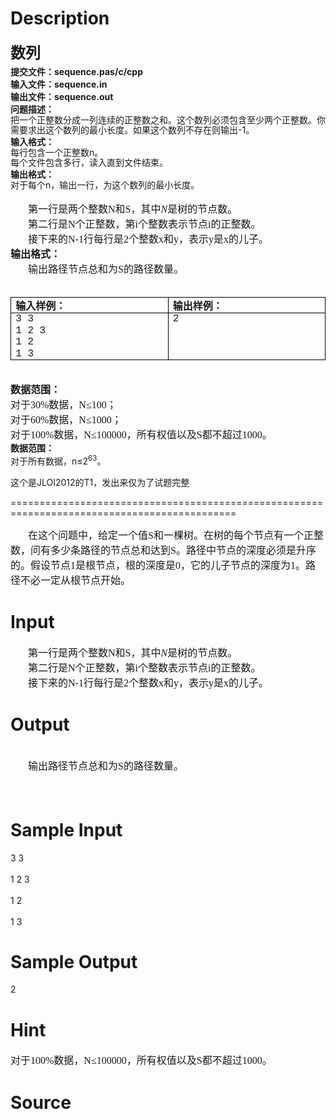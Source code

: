 
# Description

<div class="content"><div style="margin: 12pt 0cm 3pt"><strong><font size="5">数列</font></strong></div>
<div><strong>提交文件：sequence.pas/c/cpp</strong></div>
<div><b>输入文件：</b><b>sequence.in</b></div>
<div><b>输出文件：</b><b>sequence.out</b></div>
<div><b>问题描述：</b></div>
<div><span style="font-size: 10.5pt; line-height: 115%">把一个正整数分成一列连续的正整数之和。这个数列必须包含至少两个正整数。你需要求出这个数列的最小长度。如果这个数列不存在则输出</span><span style="font-size: 10.5pt; line-height: 115%">-1</span><span style="font-size: 10.5pt; line-height: 115%">。</span></div>
<div><b>输入格式：</b></div>
<div><span style="font-size: 10.5pt; line-height: 115%">每行包含一个正整数</span><span style="font-size: 10.5pt; line-height: 115%">n</span><span style="font-size: 10.5pt; line-height: 115%">。</span></div>
<div><span style="font-size: 10.5pt; line-height: 115%">每个文件包含多行，读入直到文件结束。</span></div>
<div><b>输出格式：</b></div>
<div><span style="font-size: 10.5pt; line-height: 115%">对于每个</span><span style="font-size: 10.5pt; line-height: 115%">n</span><span style="font-size: 10.5pt; line-height: 115%">，输出一行，为这个数列的最小长度。</span></div>
<div> </div>
<p class="MsoNormal" align="left" style="margin: 0cm 0cm 0pt; text-align: left"><font size="3"><span lang="EN-US"><span style="mso-tab-count: 1"><font face="Times New Roman">       </font></span></span><span style="font-family: 宋体; mso-ascii-font-family: &#39;Times New Roman&#39;; mso-hansi-font-family: &#39;Times New Roman&#39;">第一行是两个整数</span><span lang="EN-US"><font face="Times New Roman">N</font></span><span style="font-family: 宋体; mso-ascii-font-family: &#39;Times New Roman&#39;; mso-hansi-font-family: &#39;Times New Roman&#39;">和</span><span lang="EN-US"><font face="Times New Roman">S</font></span><span style="font-family: 宋体; mso-ascii-font-family: &#39;Times New Roman&#39;; mso-hansi-font-family: &#39;Times New Roman&#39;">，其中</span><i style="mso-bidi-font-style: normal"><span lang="EN-US"><font face="Times New Roman">N</font></span></i><span style="font-family: 宋体; mso-ascii-font-family: &#39;Times New Roman&#39;; mso-hansi-font-family: &#39;Times New Roman&#39;">是树的节点数。</span></font></p>
<p class="MsoNormal" align="left" style="margin: 0cm 0cm 0pt; text-align: left"><font size="3"><span lang="EN-US"><span style="mso-tab-count: 1"><font face="Times New Roman">       </font></span></span><span style="font-family: 宋体; mso-ascii-font-family: &#39;Times New Roman&#39;; mso-hansi-font-family: &#39;Times New Roman&#39;">第二行是</span><span lang="EN-US"><font face="Times New Roman">N</font></span><span style="font-family: 宋体; mso-ascii-font-family: &#39;Times New Roman&#39;; mso-hansi-font-family: &#39;Times New Roman&#39;">个正整数，第</span><span lang="EN-US"><font face="Times New Roman">i</font></span><span style="font-family: 宋体; mso-ascii-font-family: &#39;Times New Roman&#39;; mso-hansi-font-family: &#39;Times New Roman&#39;">个整数表示节点</span><span lang="EN-US"><font face="Times New Roman">i</font></span><span style="font-family: 宋体; mso-ascii-font-family: &#39;Times New Roman&#39;; mso-hansi-font-family: &#39;Times New Roman&#39;">的正整数。</span></font></p>
<p class="MsoNormal" align="left" style="margin: 0cm 0cm 0pt; text-align: left"><font size="3"><span lang="EN-US"><span style="mso-tab-count: 1"><font face="Times New Roman">       </font></span></span><span style="font-family: 宋体; mso-ascii-font-family: &#39;Times New Roman&#39;; mso-hansi-font-family: &#39;Times New Roman&#39;">接下来的</span><span lang="EN-US"><font face="Times New Roman">N-1</font></span><span style="font-family: 宋体; mso-ascii-font-family: &#39;Times New Roman&#39;; mso-hansi-font-family: &#39;Times New Roman&#39;">行每行是</span><span lang="EN-US"><font face="Times New Roman">2</font></span><span style="font-family: 宋体; mso-ascii-font-family: &#39;Times New Roman&#39;; mso-hansi-font-family: &#39;Times New Roman&#39;">个整数</span><span lang="EN-US"><font face="Times New Roman">x</font></span><span style="font-family: 宋体; mso-ascii-font-family: &#39;Times New Roman&#39;; mso-hansi-font-family: &#39;Times New Roman&#39;">和</span><span lang="EN-US"><font face="Times New Roman">y</font></span><span style="font-family: 宋体; mso-ascii-font-family: &#39;Times New Roman&#39;; mso-hansi-font-family: &#39;Times New Roman&#39;">，表示</span><span lang="EN-US"><font face="Times New Roman">y</font></span><span style="font-family: 宋体; mso-ascii-font-family: &#39;Times New Roman&#39;; mso-hansi-font-family: &#39;Times New Roman&#39;">是</span><span lang="EN-US"><font face="Times New Roman">x</font></span><span style="font-family: 宋体; mso-ascii-font-family: &#39;Times New Roman&#39;; mso-hansi-font-family: &#39;Times New Roman&#39;">的儿子。</span></font></p>
<p class="MsoNormal" style="margin: 0cm 0cm 0pt; mso-margin-top-alt: auto; mso-margin-bottom-alt: auto"><b style="mso-bidi-font-weight: normal"><font size="3"><span style="font-family: 宋体; mso-ascii-font-family: &#39;Times New Roman&#39;; mso-hansi-font-family: &#39;Times New Roman&#39;">输出格式：</span><span lang="EN-US"><o:p></o:p></span></font></b></p>
<p class="MsoNormal" align="left" style="margin: 0cm 0cm 0pt; text-align: left"><font size="3"><span lang="EN-US"><span style="mso-tab-count: 1"><font face="Times New Roman">       </font></span></span><span style="font-family: 宋体; mso-ascii-font-family: &#39;Times New Roman&#39;; mso-hansi-font-family: &#39;Times New Roman&#39;">输出路径节点总和为</span><span lang="EN-US"><font face="Times New Roman">S</font></span><span style="font-family: 宋体; mso-ascii-font-family: &#39;Times New Roman&#39;; mso-hansi-font-family: &#39;Times New Roman&#39;">的路径数量。</span></font></p>
<p class="MsoNormal" align="left" style="margin: 0cm 0cm 0pt; text-align: left"><span lang="EN-US"><o:p><font face="Times New Roman" size="3"> </font></o:p></span></p>
<p>
<table class="MsoNormalTable" cellspacing="0" cellpadding="0" border="1" style="border-right: medium none; border-top: medium none; border-left: medium none; border-bottom: medium none; border-collapse: collapse; mso-table-layout-alt: fixed; mso-border-alt: solid black .5pt; mso-padding-alt: 0cm 5.4pt 0cm 5.4pt; mso-border-insideh: .5pt solid black; mso-border-insidev: .5pt solid black">
    <tbody>
        <tr>
            <td valign="top" width="284" style="border-right: black 1pt solid; padding-right: 5.4pt; border-top: black 1pt solid; padding-left: 5.4pt; padding-bottom: 0cm; border-left: black 1pt solid; width: 213.05pt; padding-top: 0cm; border-bottom: black 1pt solid; background-color: transparent; mso-border-alt: solid black .5pt">
            <p class="MsoNormal" style="margin: 0cm 0cm 0pt; mso-margin-top-alt: auto; mso-margin-bottom-alt: auto"><b style="mso-bidi-font-weight: normal"><font size="3"><span style="font-family: 宋体; mso-ascii-font-family: &#39;Times New Roman&#39;; mso-hansi-font-family: &#39;Times New Roman&#39;">输入样例：</span><span lang="EN-US"><o:p></o:p></span></font></b></p>
            </td>
            <td valign="top" width="284" style="border-right: black 1pt solid; padding-right: 5.4pt; border-top: black 1pt solid; padding-left: 5.4pt; padding-bottom: 0cm; border-left: #ece9d8; width: 213.05pt; padding-top: 0cm; border-bottom: black 1pt solid; background-color: transparent; mso-border-alt: solid black .5pt; mso-border-left-alt: solid black .5pt">
            <p class="MsoNormal" style="margin: 0cm 0cm 0pt; mso-margin-top-alt: auto; mso-margin-bottom-alt: auto"><b style="mso-bidi-font-weight: normal"><font size="3"><span style="font-family: 宋体; mso-ascii-font-family: &#39;Times New Roman&#39;; mso-hansi-font-family: &#39;Times New Roman&#39;">输出样例：</span><span lang="EN-US"><o:p></o:p></span></font></b></p>
            </td>
        </tr>
        <tr style="mso-yfti-lastrow: yes">
            <td valign="top" width="284" style="border-right: black 1pt solid; padding-right: 5.4pt; border-top: #ece9d8; padding-left: 5.4pt; padding-bottom: 0cm; border-left: black 1pt solid; width: 213.05pt; padding-top: 0cm; border-bottom: black 1pt solid; background-color: transparent; mso-border-alt: solid black .5pt; mso-border-top-alt: solid black .5pt">
            <p class="a" style="margin: 0cm 0cm 0pt"><span lang="EN-US" style="line-height: 115%; mso-bidi-font-size: 12.0pt"><font size="3"><font face="Courier New">3 3<o:p></o:p></font></font></span></p>
            <p class="a" style="margin: 0cm 0cm 0pt"><span lang="EN-US" style="line-height: 115%; mso-bidi-font-size: 12.0pt"><font size="3"><font face="Courier New">1 2 3<o:p></o:p></font></font></span></p>
            <p class="a" style="margin: 0cm 0cm 0pt"><span lang="EN-US" style="line-height: 115%; mso-bidi-font-size: 12.0pt"><font size="3"><font face="Courier New">1 2<o:p></o:p></font></font></span></p>
            <p class="a" style="margin: 0cm 0cm 0pt"><span lang="EN-US" style="line-height: 115%; mso-bidi-font-size: 12.0pt"><font size="3"><font face="Courier New">1 3<o:p></o:p></font></font></span></p>
            </td>
            <td valign="top" width="284" style="border-right: black 1pt solid; padding-right: 5.4pt; border-top: #ece9d8; padding-left: 5.4pt; padding-bottom: 0cm; border-left: #ece9d8; width: 213.05pt; padding-top: 0cm; border-bottom: black 1pt solid; background-color: transparent; mso-border-alt: solid black .5pt; mso-border-left-alt: solid black .5pt; mso-border-top-alt: solid black .5pt">
            <p class="MsoNormal" style="margin: 0cm 0cm 0pt"><span lang="EN-US" style="font-size: 12pt; font-family: &#39;Courier New&#39;">2</span><b style="mso-bidi-font-weight: normal"><span lang="EN-US" style="font-size: 12pt"><o:p></o:p></span></b></p>
            </td>
        </tr>
    </tbody>
</table>
</p>
<p class="MsoNormal" style="margin: 0cm 0cm 0pt"><span lang="EN-US"><o:p><font face="Times New Roman" size="3"> </font></o:p></span></p>
<p class="MsoNormal" style="margin: 0cm 0cm 0pt; layout-grid-mode: char; mso-margin-top-alt: auto; mso-margin-bottom-alt: auto"><font size="3"><b style="mso-bidi-font-weight: normal"><span style="font-family: 宋体; mso-ascii-font-family: &#39;Courier New&#39;; mso-hansi-font-family: &#39;Courier New&#39;; mso-bidi-font-size: 10.5pt">数据范围：</span></b><b style="mso-bidi-font-weight: normal"><span lang="EN-US" style="font-family: &#39;Courier New&#39;; mso-bidi-font-size: 10.5pt; mso-bidi-font-family: &#39;Times New Roman&#39;"><o:p></o:p></span></b></font></p>
<p class="MsoNormal" style="margin: 0cm 0cm 0pt"><font size="3"><span style="font-family: 宋体; mso-ascii-font-family: &#39;Times New Roman&#39;; mso-hansi-font-family: &#39;Times New Roman&#39;">对于</span><span lang="EN-US"><font face="Times New Roman">30%</font></span><span style="font-family: 宋体; mso-ascii-font-family: &#39;Times New Roman&#39;; mso-hansi-font-family: &#39;Times New Roman&#39;">数据，</span><font face="Times New Roman"><span lang="EN-US">N</span><span lang="EN-US" style="mso-bidi-font-size: 10.5pt">≤100</span></font><span style="font-family: 宋体; mso-ascii-font-family: &#39;Times New Roman&#39;; mso-hansi-font-family: &#39;Times New Roman&#39;; mso-bidi-font-size: 10.5pt">；</span><b style="mso-bidi-font-weight: normal"><span lang="EN-US"><o:p></o:p></span></b></font></p>
<p class="MsoNormal" style="margin: 0cm 0cm 0pt"><font size="3"><span style="font-family: 宋体; mso-ascii-font-family: &#39;Times New Roman&#39;; mso-hansi-font-family: &#39;Times New Roman&#39;">对于</span><span lang="EN-US"><font face="Times New Roman">60%</font></span><span style="font-family: 宋体; mso-ascii-font-family: &#39;Times New Roman&#39;; mso-hansi-font-family: &#39;Times New Roman&#39;">数据，</span><font face="Times New Roman"><span lang="EN-US">N</span><span lang="EN-US" style="mso-bidi-font-size: 10.5pt">≤1000</span></font><span style="font-family: 宋体; mso-ascii-font-family: &#39;Times New Roman&#39;; mso-hansi-font-family: &#39;Times New Roman&#39;; mso-bidi-font-size: 10.5pt">；</span><b style="mso-bidi-font-weight: normal"><span lang="EN-US"><o:p></o:p></span></b></font></p>
<p class="MsoNormal" style="margin: 0cm 0cm 0pt"><font size="3"><span style="font-family: 宋体; mso-ascii-font-family: &#39;Times New Roman&#39;; mso-hansi-font-family: &#39;Times New Roman&#39;">对于</span><span lang="EN-US"><font face="Times New Roman">100%</font></span><span style="font-family: 宋体; mso-ascii-font-family: &#39;Times New Roman&#39;; mso-hansi-font-family: &#39;Times New Roman&#39;">数据，</span><font face="Times New Roman"><span lang="EN-US">N</span><span lang="EN-US" style="mso-bidi-font-size: 10.5pt">≤100000</span></font><span style="font-family: 宋体; mso-ascii-font-family: &#39;Times New Roman&#39;; mso-hansi-font-family: &#39;Times New Roman&#39;; mso-bidi-font-size: 10.5pt">，所有权值以及</span><span lang="EN-US" style="mso-bidi-font-size: 10.5pt"><font face="Times New Roman">S</font></span><span style="font-family: 宋体; mso-ascii-font-family: &#39;Times New Roman&#39;; mso-hansi-font-family: &#39;Times New Roman&#39;; mso-bidi-font-size: 10.5pt">都不超过</span><span lang="EN-US" style="mso-bidi-font-size: 10.5pt"><font face="Times New Roman">1000</font></span><span style="font-family: 宋体; mso-ascii-font-family: &#39;Times New Roman&#39;; mso-hansi-font-family: &#39;Times New Roman&#39;; mso-bidi-font-size: 10.5pt">。</span></font></p>
<div style="layout-grid-mode: char"><b>数据范围：</b></div>
<div>对于所有数据，n≤2<sup>63</sup>。</div>
<p></p>
<p>这个是JLOI2012的T1，发出来仅为了试题完整</p>
<p>=============================================================================================</p>
<p class="MsoNormal" align="left" style="margin: 0cm 0cm 0pt; text-align: left"><font size="3"><span lang="EN-US"><span style="mso-tab-count: 1"><font face="Times New Roman">       </font></span></span><span style="font-family: 宋体; mso-ascii-font-family: &#39;Times New Roman&#39;; mso-hansi-font-family: &#39;Times New Roman&#39;">在这个问题中，给定一个值</span><span lang="EN-US"><font face="Times New Roman">S</font></span><span style="font-family: 宋体; mso-ascii-font-family: &#39;Times New Roman&#39;; mso-hansi-font-family: &#39;Times New Roman&#39;">和一棵树。在树的每个节点有一个正整数，问有多少条路径的节点总和达到</span><span lang="EN-US"><font face="Times New Roman">S</font></span><span style="font-family: 宋体; mso-ascii-font-family: &#39;Times New Roman&#39;; mso-hansi-font-family: &#39;Times New Roman&#39;">。路径中节点的深度必须是升序的。假设节点</span><span lang="EN-US"><font face="Times New Roman">1</font></span><span style="font-family: 宋体; mso-ascii-font-family: &#39;Times New Roman&#39;; mso-hansi-font-family: &#39;Times New Roman&#39;">是根节点，根的深度是</span><span lang="EN-US"><font face="Times New Roman">0</font></span><span style="font-family: 宋体; mso-ascii-font-family: &#39;Times New Roman&#39;; mso-hansi-font-family: &#39;Times New Roman&#39;">，它的儿子节点的深度为</span><span lang="EN-US"><font face="Times New Roman">1</font></span><span style="font-family: 宋体; mso-ascii-font-family: &#39;Times New Roman&#39;; mso-hansi-font-family: &#39;Times New Roman&#39;">。路径不必一定从根节点开始。</span></font></p>
<p></p></div>

# Input

<div class="content"><p class="MsoNormal" align="left" style="margin: 0cm 0cm 0pt; text-align: left"><font size="3"><span lang="EN-US"><span style="mso-tab-count: 1"><font face="Times New Roman">       </font></span></span><span style="font-family: 宋体; mso-ascii-font-family: &#39;Times New Roman&#39;; mso-hansi-font-family: &#39;Times New Roman&#39;">第一行是两个整数</span><span lang="EN-US"><font face="Times New Roman">N</font></span><span style="font-family: 宋体; mso-ascii-font-family: &#39;Times New Roman&#39;; mso-hansi-font-family: &#39;Times New Roman&#39;">和</span><span lang="EN-US"><font face="Times New Roman">S</font></span><span style="font-family: 宋体; mso-ascii-font-family: &#39;Times New Roman&#39;; mso-hansi-font-family: &#39;Times New Roman&#39;">，其中</span><i style="mso-bidi-font-style: normal"><span lang="EN-US"><font face="Times New Roman">N</font></span></i><span style="font-family: 宋体; mso-ascii-font-family: &#39;Times New Roman&#39;; mso-hansi-font-family: &#39;Times New Roman&#39;">是树的节点数。</span></font></p>
<p class="MsoNormal" align="left" style="margin: 0cm 0cm 0pt; text-align: left"><font size="3"><span lang="EN-US"><span style="mso-tab-count: 1"><font face="Times New Roman">       </font></span></span><span style="font-family: 宋体; mso-ascii-font-family: &#39;Times New Roman&#39;; mso-hansi-font-family: &#39;Times New Roman&#39;">第二行是</span><span lang="EN-US"><font face="Times New Roman">N</font></span><span style="font-family: 宋体; mso-ascii-font-family: &#39;Times New Roman&#39;; mso-hansi-font-family: &#39;Times New Roman&#39;">个正整数，第</span><span lang="EN-US"><font face="Times New Roman">i</font></span><span style="font-family: 宋体; mso-ascii-font-family: &#39;Times New Roman&#39;; mso-hansi-font-family: &#39;Times New Roman&#39;">个整数表示节点</span><span lang="EN-US"><font face="Times New Roman">i</font></span><span style="font-family: 宋体; mso-ascii-font-family: &#39;Times New Roman&#39;; mso-hansi-font-family: &#39;Times New Roman&#39;">的正整数。</span></font></p>
<p class="MsoNormal" align="left" style="margin: 0cm 0cm 0pt; text-align: left"><font size="3"><span lang="EN-US"><span style="mso-tab-count: 1"><font face="Times New Roman">       </font></span></span><span style="font-family: 宋体; mso-ascii-font-family: &#39;Times New Roman&#39;; mso-hansi-font-family: &#39;Times New Roman&#39;">接下来的</span><span lang="EN-US"><font face="Times New Roman">N-1</font></span><span style="font-family: 宋体; mso-ascii-font-family: &#39;Times New Roman&#39;; mso-hansi-font-family: &#39;Times New Roman&#39;">行每行是</span><span lang="EN-US"><font face="Times New Roman">2</font></span><span style="font-family: 宋体; mso-ascii-font-family: &#39;Times New Roman&#39;; mso-hansi-font-family: &#39;Times New Roman&#39;">个整数</span><span lang="EN-US"><font face="Times New Roman">x</font></span><span style="font-family: 宋体; mso-ascii-font-family: &#39;Times New Roman&#39;; mso-hansi-font-family: &#39;Times New Roman&#39;">和</span><span lang="EN-US"><font face="Times New Roman">y</font></span><span style="font-family: 宋体; mso-ascii-font-family: &#39;Times New Roman&#39;; mso-hansi-font-family: &#39;Times New Roman&#39;">，表示</span><span lang="EN-US"><font face="Times New Roman">y</font></span><span style="font-family: 宋体; mso-ascii-font-family: &#39;Times New Roman&#39;; mso-hansi-font-family: &#39;Times New Roman&#39;">是</span><span lang="EN-US"><font face="Times New Roman">x</font></span><span style="font-family: 宋体; mso-ascii-font-family: &#39;Times New Roman&#39;; mso-hansi-font-family: &#39;Times New Roman&#39;">的儿子。</span></font></p>
<p class="MsoNormal" style="margin: 0cm 0cm 0pt; mso-margin-top-alt: auto; mso-margin-bottom-alt: auto"></p></div>

# Output

<div class="content"><p class="MsoNormal" style="margin: 0cm 0cm 0pt; mso-margin-top-alt: auto; mso-margin-bottom-alt: auto"><b style="mso-bidi-font-weight: normal"><font size="3"><span lang="EN-US"><o:p></o:p></span></font></b> </p>
<p class="MsoNormal" align="left" style="margin: 0cm 0cm 0pt; text-align: left"><font size="3"><span lang="EN-US"><span style="mso-tab-count: 1"><font face="Times New Roman">       </font></span></span><span style="font-family: 宋体; mso-ascii-font-family: &#39;Times New Roman&#39;; mso-hansi-font-family: &#39;Times New Roman&#39;">输出路径节点总和为</span><span lang="EN-US"><font face="Times New Roman">S</font></span><span style="font-family: 宋体; mso-ascii-font-family: &#39;Times New Roman&#39;; mso-hansi-font-family: &#39;Times New Roman&#39;">的路径数量。</span></font></p>
<p class="MsoNormal" align="left" style="margin: 0cm 0cm 0pt; text-align: left"><span lang="EN-US"><o:p><font face="Times New Roman" size="3"> </font></o:p></span></p>
<p class="MsoNormal" style="margin: 0cm 0cm 0pt"><span lang="EN-US"><o:p><font face="Times New Roman" size="3"> </font></o:p></span></p></div>

# Sample Input

<div class="content"><span class="sampledata">3 3<br/>
<br/>
1 2 3<br/>
<br/>
1 2<br/>
<br/>
1 3<br/>
</span></div>

# Sample Output

<div class="content"><span class="sampledata">2</span></div>

# Hint

<div class="content"><p></p><p class="MsoNormal" style="margin: 0cm 0cm 0pt"><font size="3"><span style="font-family: 宋体; mso-ascii-font-family: &#39;Times New Roman&#39;; mso-hansi-font-family: &#39;Times New Roman&#39;">对于</span><span lang="EN-US"><font face="Times New Roman">100%</font></span><span style="font-family: 宋体; mso-ascii-font-family: &#39;Times New Roman&#39;; mso-hansi-font-family: &#39;Times New Roman&#39;">数据，</span><font face="Times New Roman"><span lang="EN-US">N</span><span lang="EN-US" style="mso-bidi-font-size: 10.5pt">≤100000</span></font><span style="font-family: 宋体; mso-ascii-font-family: &#39;Times New Roman&#39;; mso-hansi-font-family: &#39;Times New Roman&#39;; mso-bidi-font-size: 10.5pt">，所有权值以及</span><span lang="EN-US" style="mso-bidi-font-size: 10.5pt"><font face="Times New Roman">S</font></span><span style="font-family: 宋体; mso-ascii-font-family: &#39;Times New Roman&#39;; mso-hansi-font-family: &#39;Times New Roman&#39;; mso-bidi-font-size: 10.5pt">都不超过</span><span lang="EN-US" style="mso-bidi-font-size: 10.5pt"><font face="Times New Roman">1000</font></span><span style="font-family: 宋体; mso-ascii-font-family: &#39;Times New Roman&#39;; mso-hansi-font-family: &#39;Times New Roman&#39;; mso-bidi-font-size: 10.5pt">。</span></font></p><p></p></div>

# Source

<div class="content"><p><a href="problemset.php?search="></a></p></div>

